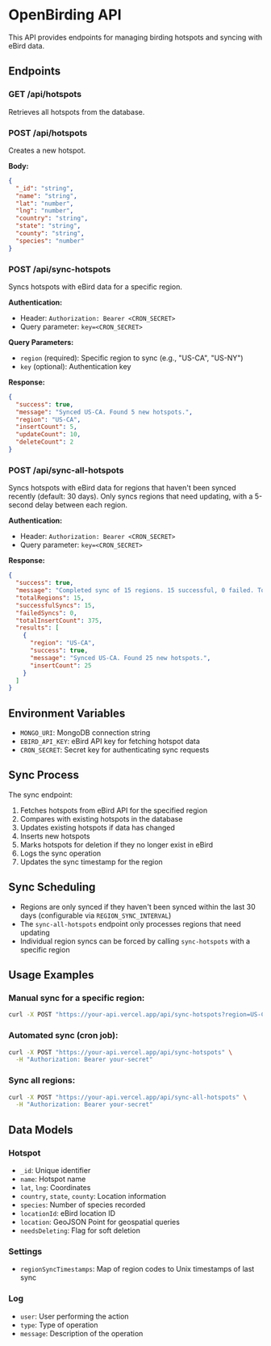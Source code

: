 # OpenBirding API

This API provides endpoints for managing birding hotspots and syncing with eBird data.

## Endpoints

### GET /api/hotspots

Retrieves all hotspots from the database.

### POST /api/hotspots

Creates a new hotspot.

**Body:**

```json
{
  "_id": "string",
  "name": "string",
  "lat": "number",
  "lng": "number",
  "country": "string",
  "state": "string",
  "county": "string",
  "species": "number"
}
```

### POST /api/sync-hotspots

Syncs hotspots with eBird data for a specific region.

**Authentication:**

- Header: `Authorization: Bearer <CRON_SECRET>`
- Query parameter: `key=<CRON_SECRET>`

**Query Parameters:**

- `region` (required): Specific region to sync (e.g., "US-CA", "US-NY")
- `key` (optional): Authentication key

**Response:**

```json
{
  "success": true,
  "message": "Synced US-CA. Found 5 new hotspots.",
  "region": "US-CA",
  "insertCount": 5,
  "updateCount": 10,
  "deleteCount": 2
}
```

### POST /api/sync-all-hotspots

Syncs hotspots with eBird data for regions that haven't been synced recently (default: 30 days). Only syncs regions that need updating, with a 5-second delay between each region.

**Authentication:**

- Header: `Authorization: Bearer <CRON_SECRET>`
- Query parameter: `key=<CRON_SECRET>`

**Response:**

```json
{
  "success": true,
  "message": "Completed sync of 15 regions. 15 successful, 0 failed. Total new hotspots: 375",
  "totalRegions": 15,
  "successfulSyncs": 15,
  "failedSyncs": 0,
  "totalInsertCount": 375,
  "results": [
    {
      "region": "US-CA",
      "success": true,
      "message": "Synced US-CA. Found 25 new hotspots.",
      "insertCount": 25
    }
  ]
}
```

## Environment Variables

- `MONGO_URI`: MongoDB connection string
- `EBIRD_API_KEY`: eBird API key for fetching hotspot data
- `CRON_SECRET`: Secret key for authenticating sync requests

## Sync Process

The sync endpoint:

1. Fetches hotspots from eBird API for the specified region
2. Compares with existing hotspots in the database
3. Updates existing hotspots if data has changed
4. Inserts new hotspots
5. Marks hotspots for deletion if they no longer exist in eBird
6. Logs the sync operation
7. Updates the sync timestamp for the region

## Sync Scheduling

- Regions are only synced if they haven't been synced within the last 30 days (configurable via `REGION_SYNC_INTERVAL`)
- The `sync-all-hotspots` endpoint only processes regions that need updating
- Individual region syncs can be forced by calling `sync-hotspots` with a specific region

## Usage Examples

### Manual sync for a specific region:

```bash
curl -X POST "https://your-api.vercel.app/api/sync-hotspots?region=US-CA&key=your-secret"
```

### Automated sync (cron job):

```bash
curl -X POST "https://your-api.vercel.app/api/sync-hotspots" \
  -H "Authorization: Bearer your-secret"
```

### Sync all regions:

```bash
curl -X POST "https://your-api.vercel.app/api/sync-all-hotspots" \
  -H "Authorization: Bearer your-secret"
```

## Data Models

### Hotspot

- `_id`: Unique identifier
- `name`: Hotspot name
- `lat`, `lng`: Coordinates
- `country`, `state`, `county`: Location information
- `species`: Number of species recorded
- `locationId`: eBird location ID
- `location`: GeoJSON Point for geospatial queries
- `needsDeleting`: Flag for soft deletion

### Settings

- `regionSyncTimestamps`: Map of region codes to Unix timestamps of last sync

### Log

- `user`: User performing the action
- `type`: Type of operation
- `message`: Description of the operation
